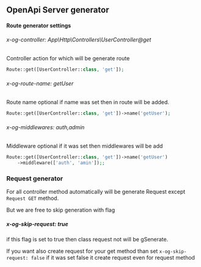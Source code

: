 ## OpenApi Server generator

#### Route generator settings

###### x-og-controller: App\Http\Controllers\UserController@get

Controller action for which will be generate route

```php
Route::get([UserController::class, 'get']);
```



###### x-og-route-name: getUser

Route name optional if name was set then in route will be added.

```php
Route::get([UserController::class, 'get'])->name('getUser');
```

###### x-og-middlewares: auth,admin

Middleware optional if it was set then middlewares will be add

```php
Route::get([UserController::class, 'get'])->name('getUser')
    ->middleware(['auth', 'amin']);;
```



### Request generator

For all controller method automatically will be generate Request except `Request GET` method.

But we are free to skip generation with flag

##### x-og-skip-request: true

if this flag is set to true then class request not will be gSenerate.

If you want also create request for your get method than set `x-og-skip-request: false` if it was set false it create request even for request method
